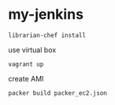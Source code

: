 my-jenkins
==========
```
librarian-chef install
```

use virtual box

```
vagrant up
```

create AMI

```
packer build packer_ec2.json
```
